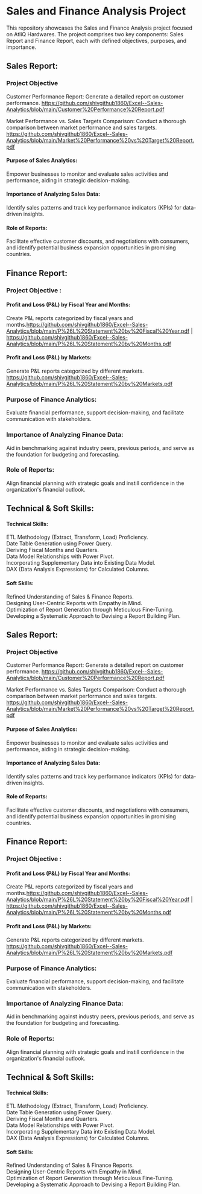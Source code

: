 
# Sales and Finance Analysis Project

This repository showcases the Sales and Finance Analysis project focused on AtliQ Hardwares. The project comprises two key components: Sales Report and Finance Report, each with defined objectives, purposes, and importance.




## Sales Report:

### Project Objective

Customer Performance Report: Generate a detailed report on customer performance. https://github.com/shivgithub1860/Excel--Sales-Analytics/blob/main/Customer%20Performance%20Report.pdf


Market Performance vs. Sales Targets Comparison: Conduct a thorough comparison between market performance and sales targets.
https://github.com/shivgithub1860/Excel--Sales-Analytics/blob/main/Market%20Performance%20vs%20Target%20Report.pdf

#### Purpose of Sales Analytics:
Empower businesses to monitor and evaluate sales activities and performance, aiding in strategic decision-making.

#### Importance of Analyzing Sales Data:
Identify sales patterns and track key performance indicators (KPIs) for data-driven insights.

#### Role of Reports:
Facilitate effective customer discounts, and negotiations with consumers, and identify potential business expansion opportunities in promising countries.

## Finance Report:

### Project Objective : 
#### Profit and Loss (P&L) by Fiscal Year and Months: 
Create P&L reports categorized by fiscal years and months.https://github.com/shivgithub1860/Excel--Sales-Analytics/blob/main/P%26L%20Statement%20by%20Fiscal%20Year.pdf  |  https://github.com/shivgithub1860/Excel--Sales-Analytics/blob/main/P%26L%20Statement%20by%20Months.pdf

#### Profit and Loss (P&L) by Markets:
Generate P&L reports categorized by different markets.
https://github.com/shivgithub1860/Excel--Sales-Analytics/blob/main/P%26L%20Statement%20by%20Markets.pdf

### Purpose of Finance Analytics:
Evaluate financial performance, support decision-making, and facilitate communication with stakeholders.

### Importance of Analyzing Finance Data:
Aid in benchmarking against industry peers, previous periods, and serve as the foundation for budgeting and forecasting.

### Role of Reports:
Align financial planning with strategic goals and instill confidence in the organization's financial outlook.

## Technical & Soft Skills:
#### Technical Skills:
ETL Methodology (Extract, Transform, Load) Proficiency.    
Date Table Generation using Power Query.  
Deriving Fiscal Months and Quarters.  
Data Model Relationships with Power Pivot.  
Incorporating Supplementary Data into Existing Data Model.   
DAX (Data Analysis Expressions) for Calculated Columns.

#### Soft Skills: 
Refined Understanding of Sales & Finance Reports.  
Designing User-Centric Reports with Empathy in Mind.  
Optimization of Report Generation through Meticulous Fine-Tuning.   
Developing a Systematic Approach to Devising a Report Building Plan.


## Sales Report:

### Project Objective

Customer Performance Report: Generate a detailed report on customer performance. https://github.com/shivgithub1860/Excel--Sales-Analytics/blob/main/Customer%20Performance%20Report.pdf


Market Performance vs. Sales Targets Comparison: Conduct a thorough comparison between market performance and sales targets.
https://github.com/shivgithub1860/Excel--Sales-Analytics/blob/main/Market%20Performance%20vs%20Target%20Report.pdf

#### Purpose of Sales Analytics:
Empower businesses to monitor and evaluate sales activities and performance, aiding in strategic decision-making.

#### Importance of Analyzing Sales Data:
Identify sales patterns and track key performance indicators (KPIs) for data-driven insights.

#### Role of Reports:
Facilitate effective customer discounts, and negotiations with consumers, and identify potential business expansion opportunities in promising countries.

## Finance Report:

### Project Objective : 
#### Profit and Loss (P&L) by Fiscal Year and Months: 
Create P&L reports categorized by fiscal years and months.https://github.com/shivgithub1860/Excel--Sales-Analytics/blob/main/P%26L%20Statement%20by%20Fiscal%20Year.pdf  |  https://github.com/shivgithub1860/Excel--Sales-Analytics/blob/main/P%26L%20Statement%20by%20Months.pdf

#### Profit and Loss (P&L) by Markets:
Generate P&L reports categorized by different markets.
https://github.com/shivgithub1860/Excel--Sales-Analytics/blob/main/P%26L%20Statement%20by%20Markets.pdf

### Purpose of Finance Analytics:
Evaluate financial performance, support decision-making, and facilitate communication with stakeholders.

### Importance of Analyzing Finance Data:
Aid in benchmarking against industry peers, previous periods, and serve as the foundation for budgeting and forecasting.

### Role of Reports:
Align financial planning with strategic goals and instill confidence in the organization's financial outlook.

## Technical & Soft Skills:
#### Technical Skills:
ETL Methodology (Extract, Transform, Load) Proficiency.    
Date Table Generation using Power Query.  
Deriving Fiscal Months and Quarters.  
Data Model Relationships with Power Pivot.  
Incorporating Supplementary Data into Existing Data Model.   
DAX (Data Analysis Expressions) for Calculated Columns.

#### Soft Skills: 
Refined Understanding of Sales & Finance Reports.  
Designing User-Centric Reports with Empathy in Mind.  
Optimization of Report Generation through Meticulous Fine-Tuning.   
Developing a Systematic Approach to Devising a Report Building Plan.

